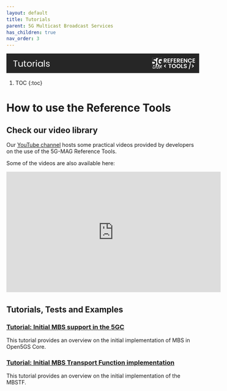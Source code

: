 ```yaml
---
layout: default
title: Tutorials
parent: 5G Multicast Broadcast Services
has_children: true
nav_order: 3
---
```

<img src="../../assets/images/Banner_Tutorials.png" /> 

1. TOC
{:toc}

# How to use the Reference Tools

## Check our video library
Our [YouTube channel](https://www.youtube.com/@5GMAG) hosts some practical videos provided by developers on the use of the 5G-MAG Reference Tools.

Some of the videos are also available here:

<iframe width="560" height="315" src="https://www.youtube.com/embed/videoseries?si=2h7e4UtqtprhAA8B&amp;list=PLFqKJZ78_IWXSCsSEKeyAay10luuVF9io" title="YouTube video player" frameborder="0" allow="accelerometer; autoplay; clipboard-write; encrypted-media; gyroscope; picture-in-picture; web-share" referrerpolicy="strict-origin-when-cross-origin" allowfullscreen></iframe>

## Tutorials, Tests and Examples

### [Tutorial: Initial MBS support in the 5GC](./tutorials/mbs-in-5gc.html)
This tutorial provides an overview on the initial implementation of MBS in Open5GS Core.

### [Tutorial: Initial MBS Transport Function implementation](./tutorials/mbstf.html)
This tutorial provides an overview on the initial implementation of the MBSTF.
